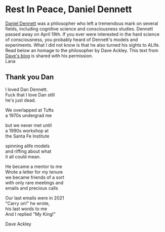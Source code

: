 # Rest In Peace, Daniel Dennett

[Daniel Dennett](https://en.wikipedia.org/wiki/Daniel_Dennett) was a philosopher who left a tremendous mark on several fields, including cognitive science and consciousness studies. Dennett passed away on April 19th. If you ever were interested in the hard science of consciousness, you probably heard of Dennett's models and experiments. What I did not know is that he also turned his sights to ALife.
Read below an homage to the philosopher by Dave Ackley. This text from [Dave's blog](https://livingcomputation.com/lc/morning/202404201125-dan-dennett.html) is shared with his permission.  
Lana

## Thank you Dan

I loved Dan Dennett.  
Fuck that I love Dan still  
he's just dead.  

We overlapped at Tufts  
a 1970s undergrad me  

but we never met until  
a 1990s workshop at  
the Santa Fe Institute  

spinning alife models  
and riffing about what  
it all could mean.  

He became a mentor to me  
Wrote a letter for my tenure  
we became friends of a sort  
with only rare meetings and  
emails and precious calls  

Our last emails were in 2021  
"Carry on!" he wrote,  
his last words to me  
And I replied "My King!"  

Dave Ackley
